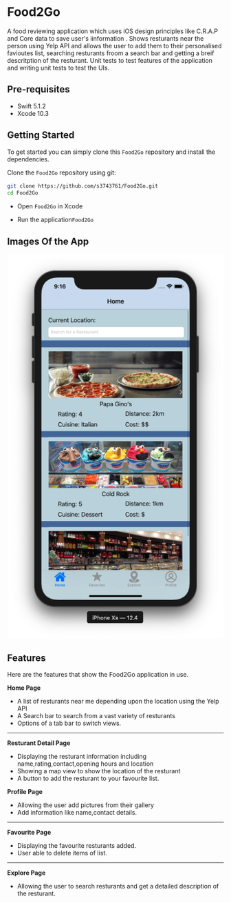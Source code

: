 # Food2Go

A food reviewing application which uses iOS design principles like C.R.A.P and Core data to save user's iinformation . Shows resturants near the person using Yelp API and allows the user to add them to their personalised favioutes list, searching resturants froom a search bar and getting a breif descritption of the resturant. Unit tests to test features of the application and writing unit tests to test the UIs.


## Pre-requisites
- Swift 5.1.2
- Xcode 10.3

## Getting Started
To get started  you can simply clone this `Food2Go` repository and install the dependencies.

Clone the `Food2Go` repository using git:

```bash
git clone https://github.com/s3743761/Food2Go.git
cd Food2Go
```
- Open ```Food2Go``` in Xcode

- Run the application```Food2Go```

## Images Of the App

![Homescreen](/Images/home.png)

## Features

Here are the features that show the Food2Go application in use.

**Home Page**

- A list of resturants near me depending upon the location using the Yelp API
- A Search bar to search from a vast variety of resturants
- Options of a tab bar to switch views.
---

**Resturant Detail Page**

- Displaying the resturant information including name,rating,contact,opening hours and location
- Showing a map view to show the location of the resturant
- A button to add the resturant to your favourite list.

**Profile Page**

- Allowing the user add pictures from their gallery
- Add information like name,contact details.

---

**Favourite Page**

- Displaying the favourite resturants added. 
- User able to delete items of list.


---

**Explore Page**

- Allowing the user to search resturants and get a detailed description of the resturant.
